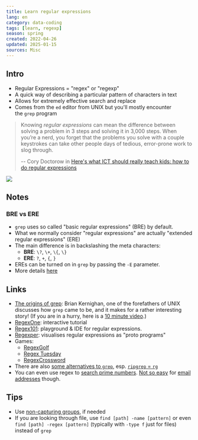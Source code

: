 ```yaml
---
title: Learn regular expressions
lang: en 
category: data-coding
tags: [learn, regexp]
season: spring
created: 2022-04-26
updated: 2025-01-15
sources: Misc
---
```


## Intro
- Regular Expressions = "regex" or "regexp"
- A quick way of describing a particular pattern of characters in text
- Allows for extremely effective search and replace
- Comes from the `ed` editor from UNIX but you'll mostly encounter the `grep` program

> Knowing *regular expressions* can mean the difference between solving a problem in 3 steps and solving it in 3,000 steps. When you’re a nerd, you forget that the problems you solve with a couple keystrokes can take other people days of tedious, error-prone work to slog through.
> 
> -- Cory Doctorow in [Here's what ICT should really teach kids: how to do regular expressions](https://www.theguardian.com/technology/2012/dec/04/ict-teach-kids-regular-expressions)


![](https://imgs.xkcd.com/comics/regular_expressions.png)

## Notes

### BRE vs ERE
- `grep` uses so called "basic regular expressions" (BRE) by default.
- What we normally consider "regular expressions" are actually "extended regular expressions" (ERE)
- The main difference is in backslashing the meta characters:
    -   **BRE**: `\?`, `\+`, `\{`, `\}`
    -   **ERE**: `?`, `+`, `{`, `}`
- EREs can be turned on in `grep` by passing the `-E` parameter.
- More details [here](https://www.johndcook.com/blog/2019/12/05/why-doesnt-grep-work/)

## Links
- [The origins of grep](https://thenewstack.io/brian-kernighan-remembers-the-origins-of-grep/): Brian Kernighan, one of the forefathers of UNIX discusses how `grep` came to be, and it makes for a rather interesting story! (If you are in a hurry, here is a [10 minute video](https://www.youtube.com/watch?v=NTfOnGZUZDk).)
- [RegexOne](https://regexone.com/): interactive tutorial
- [Regex101](https://regex101.com/): playground & IDE for regular expressions.
- [Regexper](https://regexper.com/): visualises regular expressions as "proto programs"
- Games:
	- [RegexGolf](https://alf.nu/RegexGolf)
	- [Regex Tuesday](https://callumacrae.github.io/regex-tuesday/)
	- [RegexCrossword](https://regexcrossword.com/)
- There are also [some alternatives to `grep`](https://beyondgrep.com/feature-comparison/), esp. [`ripgrep` = `rg`](https://github.com/BurntSushi/ripgrep)
- You can even use regex to [search prime numbers](https://www.noulakaz.net/2007/03/18/a-regular-expression-to-check-for-prime-numbers/). [Not so easy](https://emailregex.com/) for [email addresses](https://www.regular-expressions.info/email.html) though.

## Tips
- Use [non-capturing groups](https://stackoverflow.com/questions/3512471/what-is-a-non-capturing-group-in-regular-expressions), if needed
- If you are looking through file, use `find [path] -name [pattern]` or even `find [path] -regex [pattern]` (typically with `-type f` just for files) instead of `grep`